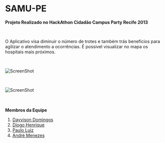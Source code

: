 SAMU-PE
====

<b>Projeto Realizado no HackAthon Cidadão Campus Party Recife 2013</b>

<br/>
<p>
O Aplicativo visa diminuir o número de trotes e também trás benefícios para agilizar o atendimento a ocorrências.
É possivel visualizar no mapa os hospitais mais próximos.
</p>

<br/>

![ScreenShot](https://raw.github.com/diogo10/SAMU/master/print_2.png)

<br/>

![ScreenShot](https://raw.github.com/diogo10/SAMU/master/print_4.png)



<br/>
<br/>
<b>Membros da Equipe</b>
<br/>
<ol>
<li><a href="https://www.facebook.com/hasiksa">Dayvison Domingos</a></li>
<li><a href="https://www.facebook.com/DiogoHenrique10">Diogo Henrique</a></li>
<li><a href="https://www.facebook.com/pauloluizgomes">Paulo Luiz</a></li>
<li><a href="https://www.facebook.com/andreemenezes">André Menezes</a></li>
</ol>


